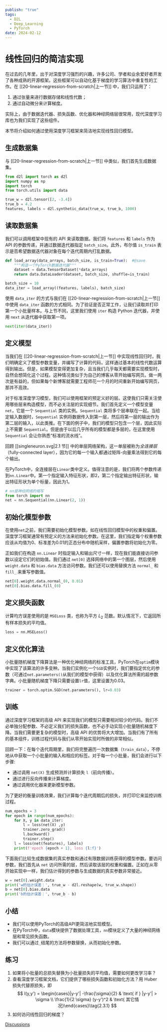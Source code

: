 ```yaml
---
publish: "true"
tags:
  - D2L
  - Deep_Learning
  - PyTorch
date: 2024-02-12
---
```

# 线性回归的简洁实现

在过去的几年里，出于对深度学习强烈的兴趣，许多公司、学者和业余爱好者开发了各种成熟的开源框架。这些框架可以自动化基于梯度的学习算法中重复性的工作。在 [[20-linear-regression-from-scratch|上一节]] 中，我们只运用了：
1) 通过张量来进行数据存储和线性代数；
2) 通过自动微分来计算梯度。

实际上，由于数据迭代器、损失函数、优化器和神经网络层很常用，现代深度学习库也为我们实现了这些组件。

本节将介绍如何通过使用深度学习框架来简洁地实现线性回归模型。

## 生成数据集

与 [[20-linear-regression-from-scratch|上一节]] 中类似，我们首先生成数据集。

```python
from d2l import torch as d2l
import numpy as np
import torch
from torch.utils import data

true_w = d2l.tensor([2, -3.4])
true_b = 4.2
features, labels = d2l.synthetic_data(true_w, true_b, 1000)
```

## 读取数据集

我们可以调用框架中现有的 API 来读取数据。我们将 `features` 和 `labels` 作为 API 的参数传递，并通过数据迭代器指定 `batch_size`。此外，布尔值 `is_train` 表示是否希望数据迭代器对象在每个迭代周期内打乱数据。

```python
def load_array(data_arrays, batch_size, is_train=True):  #@save
    """构造一个PyTorch数据迭代器"""
    dataset = data.TensorDataset(*data_arrays)
    return data.DataLoader(dataset, batch_size, shuffle=is_train)

batch_size = 10
data_iter = load_array((features, labels), batch_size)
```

使用 `data_iter` 的方式与我们在 [[20-linear-regression-from-scratch|上一节]] 中使用 `data_iter` 函数的方式相同。为了验证是否正常工作，让我们读取并打印第一个小批量样本。与上节不同，这里我们使用 `iter` 构造 Python 迭代器，并使用 `next` 从迭代器中获取第一项。

```python
next(iter(data_iter))
```

## 定义模型

当我们在 [[20-linear-regression-from-scratch|上一节]] 中实现线性回归时，我们明确定义了模型参数变量，并编写了计算的代码，这样通过基本的线性代数运算得到输出。但是，如果模型变得更加复杂，且当我们几乎每天都需要实现模型时，自然会想简化这个过程。这种情况类似于为自己的博客从零开始编写网页。做一两次是有益的，但如果每个新博客就需要工程师花一个月的时间重新开始编写网页，那并不高效。

对于标准深度学习模型，我们可以使用框架的预定义好的层。这使我们只需关注使用哪些层来构造模型，而不必关注层的实现细节。我们首先定义一个模型变量 `net`，它是一个 `Sequential` 类的实例。`Sequential` 类将多个层串联在一起。当给定输入数据时，`Sequential` 实例将数据传入到第一层，然后将第一层的输出作为第二层的输入，以此类推。在下面的例子中，我们的模型只包含一个层，因此实际上不需要 `Sequential`。但是由于以后几乎所有的模型都是多层的，在这里使用 `Sequential` 会让你熟悉“标准的流水线”。

回顾 [[singleneuron.svg|2.1 节]] 中的单层网络架构，这一单层被称为*全连接层*（fully-connected layer），因为它的每一个输入都通过矩阵-向量乘法得到它的每个输出。

在PyTorch中，全连接层在`Linear`类中定义。值得注意的是，我们将两个参数传递到`nn.Linear`中。第一个指定输入特征形状，即2，第二个指定输出特征形状，输出特征形状为单个标量，因此为1。

```python
# nn是神经网络的缩写
from torch import nn
net = nn.Sequential(nn.Linear(2, 1))
```

## 初始化模型参数

在使用`net`之前，我们需要初始化模型参数。如在线性回归模型中的权重和偏置。深度学习框架通常有预定义的方法来初始化参数。在这里，我们指定每个权重参数应该从均值为0、标准差为0.01的正态分布中随机采样，偏置参数将初始化为零。

正如我们在构造 `nn.Linear` 时指定输入和输出尺寸一样，现在我们能直接访问参数以设定它们的初始值。我们通过 `net[0]` 选择网络中的第一个图层，然后使用 `weight.data` 和 `bias.data` 方法访问参数。我们还可以使用替换方法 `normal_` 和 `fill_` 来重写参数值。

```python
net[0].weight.data.normal_(0, 0.01)
net[0].bias.data.fill_(0)
```

## 定义损失函数

计算均方误差使用的是 `MSELoss` 类，也称为平方 $L_2$ 范数。默认情况下，它返回所有样本损失的平均值。

```python
loss = nn.MSELoss()
```

## 定义优化算法

小批量随机梯度下降算法是一种优化神经网络的标准工具，PyTorch在`optim`模块中实现了该算法的许多变种。当我们实例化一个`SGD`实例时，我们要指定优化的参数（可通过`net.parameters()`从我们的模型中获得）以及优化算法所需的超参数字典。小批量随机梯度下降只需要设置`lr`值，这里设置为0.03。

```python
trainer = torch.optim.SGD(net.parameters(), lr=0.03)
```

## 训练

通过深度学习框架的高级 API 来实现我们的模型只需要相对较少的代码。我们不必单独分配参数、不必定义我们的损失函数，也不必手动实现小批量随机梯度下降。当我们需要更复杂的模型时，高级 API 的优势将大大增加。当我们有了所有的基本组件，训练过程代码与我们从零开始实现时所做的非常相似。

回顾一下：在每个迭代周期里，我们将完整遍历一次数据集（`train_data`），不停地从中获取一个小批量的输入和相应的标签。对于每一个小批量，我们会进行以下步骤:
* 通过调用 `net(X)` 生成预测并计算损失 `l`（前向传播）。
* 通过进行反向传播来计算梯度。
* 通过调用优化器来更新模型参数。

为了更好的衡量训练效果，我们计算每个迭代周期后的损失，并打印它来监控训练过程。

```python
num_epochs = 3
for epoch in range(num_epochs):
    for X, y in data_iter:
        l = loss(net(X) ,y)
        trainer.zero_grad()
        l.backward()
        trainer.step()
    l = loss(net(features), labels)
    print(f'epoch {epoch + 1}, loss {l:f}')
```

下面我们比较生成数据集的真实参数和通过有限数据训练获得的模型参数。要访问参数，我们首先从 `net` 访问所需的层，然后读取该层的权重和偏置。正如在从零开始实现中一样，我们估计得到的参数与生成数据的真实参数非常接近。

```python
w = net[0].weight.data
print('w的估计误差：', true_w - d2l.reshape(w, true_w.shape))
b = net[0].bias.data
print('b的估计误差：', true_b - b)
```

## 小结

* 我们可以使用PyTorch的高级API更简洁地实现模型。
* 在PyTorch中，`data`模块提供了数据处理工具，`nn`模块定义了大量的神经网络层和常见损失函数。
* 我们可以通过`_`结尾的方法将参数替换，从而初始化参数。


## 练习

1. 如果将小批量的总损失替换为小批量损失的平均值，需要如何更改学习率？
2. 查看深度学习框架文档，它们提供了哪些损失函数和初始化方法？用 Huber 损失代替原损失，即
$$
l(y,y') = \begin{cases}|y-y'| -\frac{\sigma}{2} & \text{ if } |y-y'| > \sigma \\ \frac{1}{2 \sigma} (y-y')^2 & \text{ 其它情况}\end{cases}\tag{2.3.1}
$$
3. 如何访问线性回归的梯度？

[Discussions](https://discuss.d2l.ai/t/1781)
